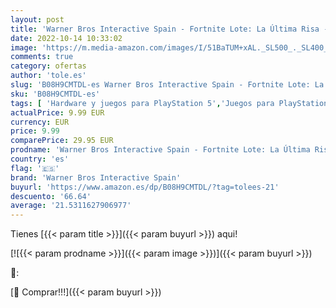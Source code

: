 ```yaml
---
layout: post
title: 'Warner Bros Interactive Spain - Fortnite Lote: La Última Risa - PlayStation 5'
date: 2022-10-14 10:33:02
image: 'https://m.media-amazon.com/images/I/51BaTUM+xAL._SL500_._SL400_.jpg'
comments: true
category: ofertas
author: 'tole.es'
slug: 'B08H9CMTDL-es Warner Bros Interactive Spain - Fortnite Lote: La Última...'
sku: 'B08H9CMTDL-es'
tags: [ 'Hardware y juegos para PlayStation 5','Juegos para PlayStation 5','Videojuegos','playstation','warner bros interactive spain','🇪🇸', ]
actualPrice: 9.99 EUR
currency: EUR
price: 9.99
comparePrice: 29.95 EUR
prodname: 'Warner Bros Interactive Spain - Fortnite Lote: La Última Risa - PlayStation 5'
country: 'es'
flag: '🇪🇸'
brand: 'Warner Bros Interactive Spain'
buyurl: 'https://www.amazon.es/dp/B08H9CMTDL/?tag=tolees-21'
descuento: '66.64'
average: '21.5311627906977'
---
```


Tienes [{{< param title >}}]({{< param buyurl >}}) aqui!

[![{{< param prodname >}}]({{< param image >}})]({{< param buyurl >}})

🔎:


[🛒 Comprar!!!]({{< param buyurl >}})
